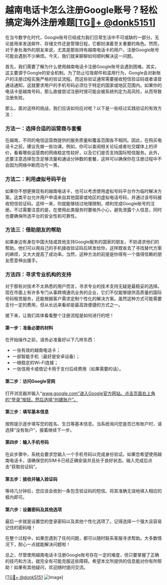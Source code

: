 # 越南电话卡怎么注册Google账号？轻松搞定海外注册难题[[TG💪+ @donk5151](https://t.me/s/donk5151)]

在当今数字化时代，Google账号已经成为我们日常生活中不可或缺的一部分。无论是用来发送邮件、存储文件还是管理日程，它都扮演着至关重要的角色。然而，对于身处海外的朋友来说，尤其是那些持有越南电话卡的用户，注册Google账号可能会遇到不少麻烦。今天，我们就来聊聊如何顺利解决这一问题。

首先，我们需要了解为什么使用越南电话卡注册Google账号会遇到困难。其实，这主要源于Google的安全机制。为了防止垃圾邮件和滥用行为，Google会对新账户的注册过程实施严格的验证流程。而这些验证通常需要接收短信验证码或者语音通话通知，这就要求用户的手机号码必须位于特定的国家或地区范围内。如果你的电话卡是越南号码，那么直接尝试注册时很可能会被系统判定为高风险，从而导致注册失败。

那么，面对这样的挑战，我们应该如何应对呢？以下是一些经过实践验证的有效方法：

### 方法一：选择合适的运营商与套餐

在越南，不同的电信运营商提供的服务质量和覆盖范围各不相同。因此，在购买电话卡之前，建议先做一些功课。例如，你可以查阅相关论坛或者社交媒体上的评价，看看哪些运营商的网络稳定性较好，以及它们是否支持国际短信服务。此外，还要注意选择包含足够流量和通话分钟数的套餐，这样可以确保你在注册过程中不会因为网络中断而功亏一篑。

### 方法二：利用虚拟号码平台

如果你不想更换现有的越南电话卡，也可以考虑使用虚拟号码平台作为临时解决方案。这类平台允许用户申请来自其他国家或地区的虚拟电话号码，并通过该号码接收短信验证码。这样一来，你就能够绕过地理限制，顺利完成Google账号的注册。不过需要注意的是，在使用此类服务时要格外小心，避免泄露个人信息，同时也要确保所选平台的安全性和可靠性。

### 方法三：借助朋友的帮助

如果身边有身在中国大陆或其他支持Google服务的国家的朋友，不妨请求他们的帮助。他们可以用自己的手机接收验证码后转发给你，这样既省去了寻找替代方案的麻烦，又大大提高了成功率。当然，这种方法的前提是你得有一个值得信赖的朋友愿意伸出援手。

### 方法四：寻求专业机构的支持

对于那些对技术不太熟悉的用户而言，寻求专业的技术支持无疑是最稳妥的选择。现在市面上有许多专门从事跨境通讯业务的企业，它们不仅能够提供高质量的国际号码租赁服务，还能根据客户需求定制个性化的解决方案。虽然这种方式可能需要支付一定的费用，但从长远来看却是最高效便捷的方式之一。

接下来，让我们具体看看整个注册流程是如何进行的吧！

#### 第一步：准备必要的材料

在开始操作之前，请务必准备好以下几样东西：
- 一张有效的越南电话卡；
- 一部智能手机（最好是安卓设备）；
- 一根稳定的Wi-Fi连接；
- 一张信用卡或借记卡用于支付后续费用（如果需要的话）。

#### 第二步：访问Google官网

打开浏览器并输入“www.google.com”进入Google官方网站。点击页面右上角的“登录”按钮，然后选择“创建账户”。

#### 第三步：填写基本信息

按照提示逐步填写您的姓名、生日等基本信息。当系统询问您是否已有账户时，请选择“没有账户”，接着继续下一步。

#### 第四步：输入手机号码

在此步骤中，系统会要求您输入一个手机号码以完成身份验证。如果您希望使用越南电话卡，请确保您的SIM卡已经正确安装并且处于良好状态。输入完成后点击“获取验证码”。

#### 第五步：接收并输入验证码

等待几分钟后，您应该会收到一条包含验证码的短信。将其准确无误地填入相应的框内即可。

#### 第六步：设置密码及其他选项

最后一步就是设置您的登录密码以及其他个性化选项了。记得选择一个强大且容易记住的密码哦！

在整个过程中，如果您遇到了任何问题，都可以随时联系客服寻求帮助。大多数情况下，耐心一点就能解决问题啦！

总之，尽管使用越南电话卡注册Google账号存在一定的难度，但只要掌握了正确的技巧和方法，就完全有可能克服这些障碍。希望本文所提供的信息能对你有所帮助！如果有其他疑问，欢迎随时提问交流。

[[TG💪+ @donk5151](https://t.me/s/donk5151) ![Image](https://i.postimg.cc/rwNCRYN7/Snipaste-2025-04-30-17-27-05.png)]